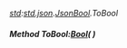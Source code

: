 _[std](../../modules/std/std-module.md):[std.json](../../modules/std/std-json.md).[JsonBool](../../modules/std/std-json-jsonbool.md).ToBool_
##### Method ToBool:[Bool](../../modules/wonkey/wonkey-types-bool.md)(  )

